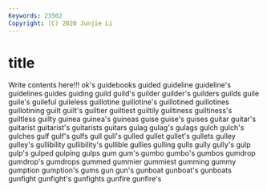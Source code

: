 ```yaml
---
Keywords: 23502
Copyright: (C) 2020 Junjie Li
---
```


# title

Write contents here!!!
ok's 
guidebooks 
guided 
guideline 
guideline's 
guidelines 
guides 
guiding 
guild
guild's 
guilder 
guilder's 
guilders 
guilds 
guile 
guile's 
guileful 
guileless 
guillotine
guillotine's 
guillotined 
guillotines 
guillotining 
guilt 
guilt's 
guiltier 
guiltiest 
guiltily 
guiltiness
guiltiness's 
guiltless 
guilty 
guinea 
guinea's 
guineas 
guise 
guise's 
guises 
guitar
guitar's 
guitarist 
guitarist's 
guitarists 
guitars 
gulag 
gulag's 
gulags 
gulch 
gulch's
gulches 
gulf 
gulf's 
gulfs 
gull 
gull's 
gulled 
gullet 
gullet's 
gullets
gulley 
gulley's 
gullibility 
gullibility's 
gullible 
gullies 
gulling 
gulls 
gully 
gully's
gulp 
gulp's 
gulped 
gulping 
gulps 
gum 
gum's 
gumbo 
gumbo's 
gumbos
gumdrop 
gumdrop's 
gumdrops 
gummed 
gummier 
gummiest 
gumming 
gummy 
gumption 
gumption's
gums 
gun 
gun's 
gunboat 
gunboat's 
gunboats 
gunfight 
gunfight's 
gunfights 
gunfire
gunfire's 
